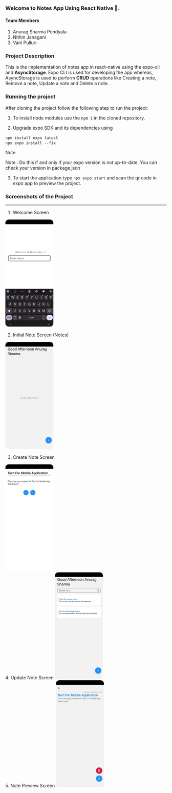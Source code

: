 ### Welcome to Notes App Using React Native 📘.

#### Team Members 
1. Anurag Sharma Pendyala
2. Nithin Janagani
3. Vani Pulluri

### Project Description

This is the implementation of notes app in react-native using the expo-cli and **AsyncStorage**. Expo CLI is used for developing the app whereas, AsyncStorage is used to perform **CRUD** operations like Creating a note, Remove a note, Update a note and Delete a note. 

### Running the project
After cloning the project follow the following step to run the project:

1. To install node modules use the `npm i` in the cloned repository.

2. Upgrade expo SDK and its dependencies using 
```
npm install expo latest
npx expo install --fix

```
> [!NOTE]
> Note : Do this if and only if your expo version is not up-to-date. You can check your version in package.json

3. To start the application type `npx expo start` and scan the qr code in expo app to preview the project.


### Screenshots of the Project
<hr/>


1. Welcome Screen
<picture>
<img alt="Welcome Screen" src="./images/1.jpg" width="150px" style="border-radius: 10px">
</picture>
<br/>

2. Initial Note Screen (Notes)
<picture>
<img alt="Initial Notes Screen" src="./images/2.jpg" width="150px" style="border-radius: 10px">
</picture>
<br/>

3. Create Note Screen
<picture>
<img alt="Create Note screen" src="./images/3.jpg" width="150px" style="border-radius: 10px">
</picture>
<br/>
4. Update Note Screen
<picture>
<img alt="Update Note screen" src="./images/4.jpg" width="150px" style="border-radius: 10px">
</picture>
<br/>
5. Note Preview Screen
<picture>
<img alt="Note Preview screen" src="./images/5.jpg" width="150px"  style="border-radius: 10px">
</picture>
<br/>








